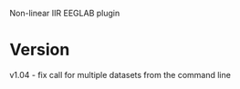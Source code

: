 Non-linear IIR EEGLAB plugin

# Version
v1.04 - fix call for multiple datasets from the command line

